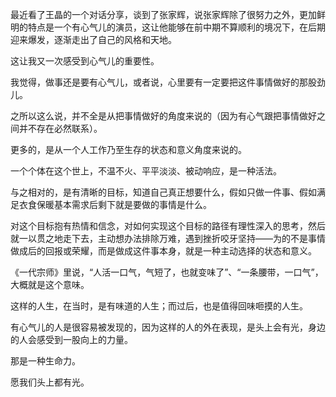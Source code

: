 
最近看了王晶的一个对话分享，谈到了张家辉，说张家辉除了很努力之外，更加鲜明的特点是一个有心气儿的演员，这让他能够在前中期不算顺利的境况下，在后期迎来爆发，逐渐走出了自己的风格和天地。

这让我又一次感受到心气儿的重要性。

我觉得，做事还是要有心气儿，或者说，心里要有一定要把这件事情做好的那股劲儿。

之所以这么说，并不全是从把事情做好的角度来说的（因为有心气跟把事情做好之间并不存在必然联系）。

更多的，是从一个人工作乃至生存的状态和意义角度来说的。

一个个体在这个世上，不温不火、平平淡淡、被动响应，是一种活法。

与之相对的，是有清晰的目标，知道自己真正想要什么，假如只做一件事、假如满足衣食保暖基本需求后剩下就是要做的事情是什么。

对这个目标抱有热情和信念，对如何实现这个目标的路径有理性深入的思考，然后就一以贯之地走下去，主动想办法排除万难，遇到挫折咬牙坚持——为的不是事情做成后的回报或荣耀，而是做成这件事本身，就是一种主动选择的状态和意义。

《一代宗师》里说，“人活一口气，气短了，也就变味了”、“一条腰带，一口气”，大概就是这个意味。

这样的人生，在当时，是有味道的人生；而过后，也是值得回味咂摸的人生。

有心气儿的人是很容易被发现的，因为这样的人的外在表现，是头上会有光，身边的人会感受到一股向上的力量。

那是一种生命力。

愿我们头上都有光。